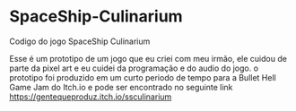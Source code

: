 # SpaceShip-Culinarium
Codigo do jogo SpaceShip Culinarium

Esse é um prototipo de um jogo que eu criei com meu irmão, ele cuidou de parte da pixel art e eu cuidei da programação e do audio do jogo.
o prototipo foi produzido em um curto periodo de tempo para a Bullet Hell Game Jam do Itch.io e pode ser encontrado no seguinte link
https://gentequeproduz.itch.io/ssculinarium
